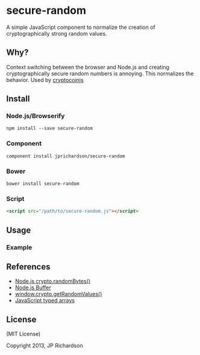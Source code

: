 secure-random
==============

A simple JavaScript component to normalize the creation of cryptographically strong random values.


Why?
----

Context switching between the browser and Node.js and creating cryptographically secure random numbers is annoying. This normalizes the behavior. Used by [cryptocoinjs](https://github.com/cryptocoinjs)



Install
-------

### Node.js/Browserify

    npm install --save secure-random


### Component

    component install jprichardson/secure-random


### Bower

    bower install secure-random


### Script

```html
<script src="/path/to/secure-random.js"></script>
```


Usage
-----

### 


### Example


References
----------
* [Node.js crypto.randomBytes()](http://nodejs.org/api/crypto.html#crypto_crypto_randombytes_size_callback)
* [Node.js Buffer](http://nodejs.org/api/buffer.html)
* [window.crypto.getRandomValues()](https://developer.mozilla.org/en-US/docs/Web/API/window.crypto.getRandomValues)
* [JavaScript typed arrays](https://developer.mozilla.org/en-US/docs/Web/JavaScript/Typed_arrays)

License
-------

(MIT License)

Copyright 2013, JP Richardson


